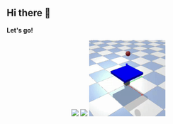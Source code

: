 ## Hi there 👋


**Let's go!**
<div align="center">
    <img src="gif/7_1750689860-ezgif.com-video-to-gif-converter.gif" width="200">
    <img src="gif/6_1750689850-ezgif.com-video-to-gif-converter.gif" width="200">
    <img src="gif/trained_model-ezgif.com-crop.gif" width="172">
</div>

<!--
**anOrangeCat3/anOrangeCat3** is a ✨ _special_ ✨ repository because its `README.md` (this file) appears on your GitHub profile.

Here are some ideas to get you started:

- 🔭 I’m currently working on ...
- 🌱 I’m currently learning ...
- 👯 I’m looking to collaborate on ...
- 🤔 I’m looking for help with ...
- 💬 Ask me about ...
- 📫 How to reach me: ...
- 😄 Pronouns: ...
- ⚡ Fun fact: ...
-->


